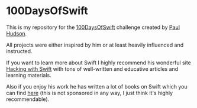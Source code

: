 # 100DaysOfSwift

This is my repository for the [100DaysOfSwift](https://www.hackingwithswift.com/100/) challenge created by [Paul Hudson](https://twitter.com/twostraws).

All projects were either inspired by him or at least heavily influenced and instructed.

If you want to learn more about Swift I highly recommend his wonderful site 
[Hacking with Swift](https://www.hackingwithswift.com/) with tons of well-written 
and educative articles and learning materials.

Also if you enjoy his work he has written a lot of books on Swift which you can 
find [here](https://www.hackingwithswift.com/store) (this is not sponsored in any
way, I just think it's highly recommendable).
